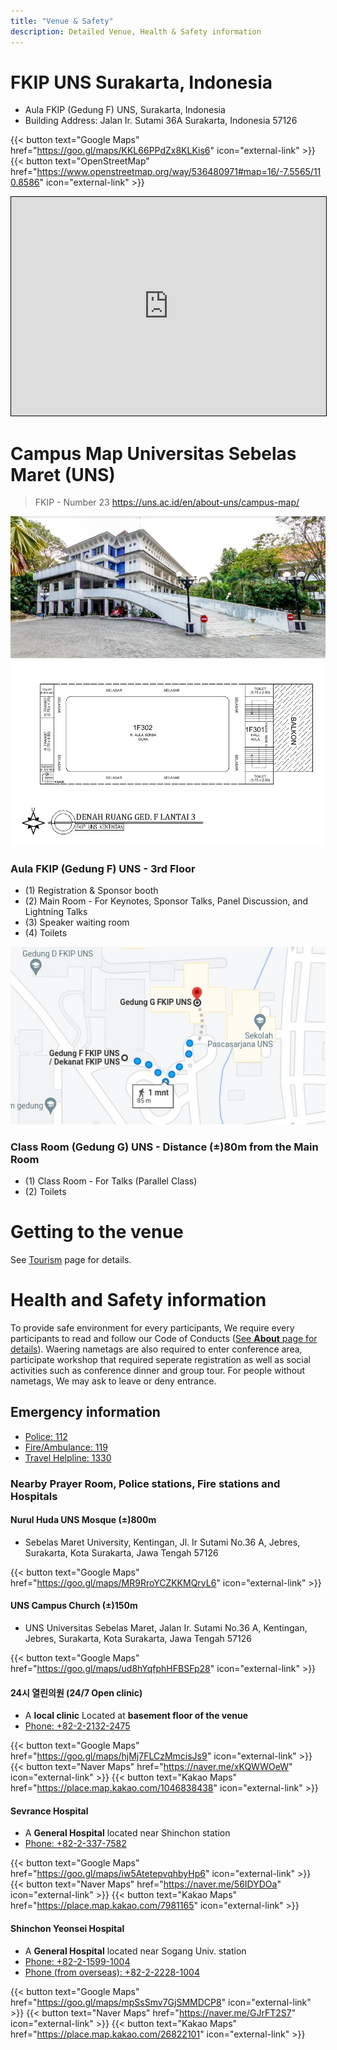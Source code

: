 ```yaml
---
title: "Venue & Safety"
description: Detailed Venue, Health & Safety information
---
```


# FKIP UNS Surakarta, Indonesia

- Aula FKIP (Gedung F) UNS, Surakarta, Indonesia
- Building Address: Jalan Ir. Sutami 36A Surakarta, Indonesia 57126

{{< button text="Google Maps" href="https://goo.gl/maps/KKL66PPdZx8KLKis6" icon="external-link" >}}
{{< button text="OpenStreetMap" href="https://www.openstreetmap.org/way/536480971#map=16/-7.5565/110.8586" icon="external-link" >}}

<iframe width="100%" height="350" frameborder="0" scrolling="no" marginheight="0" marginwidth="0" src="https://www.openstreetmap.org/export/embed.html?bbox=110.85452914237976%2C-7.557948352455308%2C110.85703969001771%2C-7.5561110438798655&amp;layer=mapnik&amp;marker=-7.557029699144615%2C110.85578441619873" style="border: 1px solid black"></iframe>

# Campus Map Universitas Sebelas Maret (UNS)
> FKIP - Number 23 https://uns.ac.id/en/about-uns/campus-map/

![Aula FKIP Building](./venue1.jpg)
![Aula FKIP Map](./venue2.jpg)

### Aula FKIP (Gedung F) UNS - 3rd Floor
- (1) Registration & Sponsor booth
- (2) Main Room - For Keynotes, Sponsor Talks, Panel Discussion, and Lightning Talks
- (3) Speaker waiting room
- (4) Toilets

![Classroom Map](./venue3.jpg)
### Class Room (Gedung G) UNS - Distance (±)80m from the Main Room
- (1) Class Room - For Talks (Parallel Class)
- (2) Toilets

# Getting to the venue
See [Tourism](../tourism/) page for details.

# Health and Safety information

To provide safe environment for every participants, We require every participants to read and follow our Code of Conducts ([See **About** page for details](../../about/)). Waering nametags are also required to enter conference area, participate workshop that required seperate registration as well as social activities such as conference dinner and group tour. For people without nametags, We may ask to leave or deny entrance.

## Emergency information

- [Police: 112](tel:112)
- [Fire/Ambulance: 119](tel:119)
- [Travel Helpline: 1330](tel:1330)

### Nearby Prayer Room, Police stations, Fire stations and Hospitals

#### Nurul Huda UNS Mosque (±)800m

- Sebelas Maret University, Kentingan, Jl. Ir Sutami No.36 A, Jebres, Surakarta, Kota Surakarta, Jawa Tengah 57126

{{< button text="Google Maps" href="https://goo.gl/maps/MR9RroYCZKKMQryL6" icon="external-link" >}}

#### UNS Campus Church (±)150m

- UNS Universitas Sebelas Maret, Jalan Ir. Sutami No.36 A, Kentingan, Jebres, Surakarta, Kota Surakarta, Jawa Tengah 57126

{{< button text="Google Maps" href="https://goo.gl/maps/ud8hYqfphHFBSFp28" icon="external-link" >}}

#### 24시 열린의원 (24/7 Open clinic)
- A **local clinic** Located at **basement floor of the venue**
- [Phone: +82-2-2132-2475](tel:+82-2-2132-2475)

{{< button text="Google Maps" href="https://goo.gl/maps/hjMj7FLCzMmcisJs9" icon="external-link" >}}
{{< button text="Naver Maps" href="https://naver.me/xKQWWOeW" icon="external-link" >}}
{{< button text="Kakao Maps" href="https://place.map.kakao.com/1046838438" icon="external-link" >}}

#### Sevrance Hospital
- A **General Hospital** located near Shinchon station
- [Phone: +82-2-337-7582](tel:+82-2-337-7582)

{{< button text="Google Maps" href="https://goo.gl/maps/iw5AtetepvqhbyHp6" icon="external-link" >}}
{{< button text="Naver Maps" href="https://naver.me/56IDYDOa" icon="external-link" >}}
{{< button text="Kakao Maps" href="https://place.map.kakao.com/7981165" icon="external-link" >}}

#### Shinchon Yeonsei Hospital
- A **General Hospital** located near Sogang Univ. station
- [Phone: +82-2-1599-1004](tel:+82-2-1599-1004)
- [Phone (from overseas): +82-2-2228-1004](tel:+82-2-2228-1004)

{{< button text="Google Maps" href="https://goo.gl/maps/mpSsSmv7GjSMMDCP8" icon="external-link" >}}
{{< button text="Naver Maps" href="https://naver.me/GJrFT2S7" icon="external-link" >}}
{{< button text="Kakao Maps" href="https://place.map.kakao.com/26822101" icon="external-link" >}}
